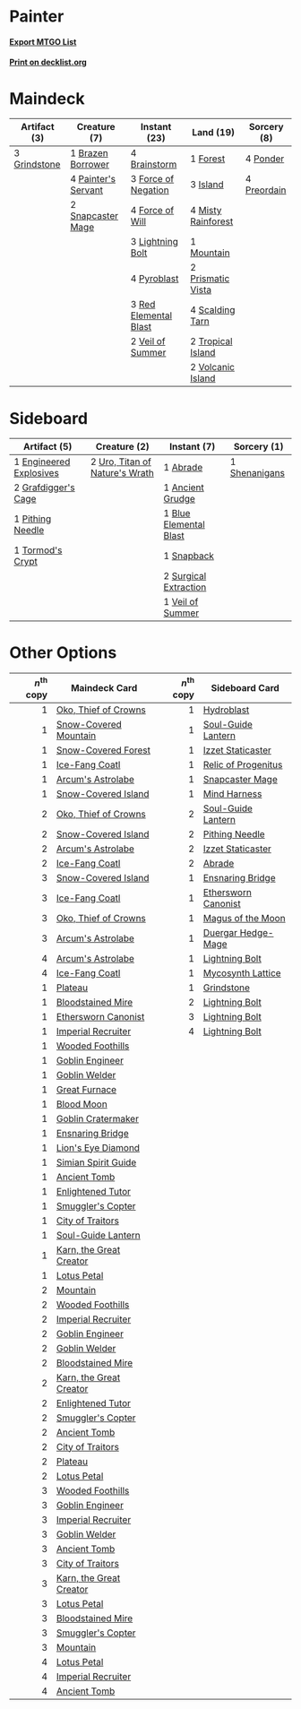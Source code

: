 # Painter

#### [Export MTGO List](../collection/Painter/Painter.txt)
#### [Print on decklist.org](http://decklist.org/?deckmain=4%09Brainstorm%0A1%09Brazen%20Borrower%0A3%09Force%20of%20Negation%0A4%09Force%20of%20Will%0A1%09Forest%0A3%09Grindstone%0A3%09Island%0A3%09Lightning%20Bolt%0A4%09Misty%20Rainforest%0A1%09Mountain%0A4%09Painter's%20Servant%0A4%09Ponder%0A4%09Preordain%0A2%09Prismatic%20Vista%0A4%09Pyroblast%0A3%09Red%20Elemental%20Blast%0A4%09Scalding%20Tarn%0A2%09Snapcaster%20Mage%0A2%09Tropical%20Island%0A2%09Veil%20of%20Summer%0A2%09Volcanic%20Island&deckside=1%09Abrade%0A1%09Ancient%20Grudge%0A1%09Blue%20Elemental%20Blast%0A1%09Engineered%20Explosives%0A2%09Grafdigger's%20Cage%0A1%09Pithing%20Needle%0A1%09Shenanigans%0A1%09Snapback%0A2%09Surgical%20Extraction%0A1%09Tormod's%20Crypt%0A2%09Uro,%20Titan%20of%20Nature's%20Wrath%0A1%09Veil%20of%20Summer)
# Maindeck

|                                     Artifact (3)                                      |                                         Creature (7)                                         |                                         Instant (23)                                         |                                          Land (19)                                          |                                     Sorcery (8)                                      |
|---------------------------------------------------------------------------------------|----------------------------------------------------------------------------------------------|----------------------------------------------------------------------------------------------|---------------------------------------------------------------------------------------------|--------------------------------------------------------------------------------------|
|3 [Grindstone](http://gatherer.wizards.com/Pages/Card/Details.aspx?multiverseid=425810)|1 [Brazen Borrower](http://gatherer.wizards.com/Pages/Card/Details.aspx?multiverseid=473001)  |4 [Brainstorm](http://gatherer.wizards.com/Pages/Card/Details.aspx?multiverseid=3897)         |1 [Forest](http://gatherer.wizards.com/Pages/Card/Details.aspx?multiverseid=439860)          |4 [Ponder](http://gatherer.wizards.com/Pages/Card/Details.aspx?multiverseid=451051)   |
|                                                                                       |4 [Painter's Servant](http://gatherer.wizards.com/Pages/Card/Details.aspx?multiverseid=420607)|3 [Force of Negation](http://gatherer.wizards.com/Pages/Card/Details.aspx?multiverseid=464001)|3 [Island](http://gatherer.wizards.com/Pages/Card/Details.aspx?multiverseid=439857)          |4 [Preordain](http://gatherer.wizards.com/Pages/Card/Details.aspx?multiverseid=405347)|
|                                                                                       |2 [Snapcaster Mage](http://gatherer.wizards.com/Pages/Card/Details.aspx?multiverseid=227676)  |4 [Force of Will](http://gatherer.wizards.com/Pages/Card/Details.aspx?multiverseid=3107)      |4 [Misty Rainforest](http://gatherer.wizards.com/Pages/Card/Details.aspx?multiverseid=405102)|                                                                                      |
|                                                                                       |                                                                                              |3 [Lightning Bolt](http://gatherer.wizards.com/Pages/Card/Details.aspx?multiverseid=806)      |1 [Mountain](http://gatherer.wizards.com/Pages/Card/Details.aspx?multiverseid=439859)        |                                                                                      |
|                                                                                       |                                                                                              |4 [Pyroblast](http://gatherer.wizards.com/Pages/Card/Details.aspx?multiverseid=4083)          |2 [Prismatic Vista](http://gatherer.wizards.com/Pages/Card/Details.aspx?multiverseid=464193) |                                                                                      |
|                                                                                       |                                                                                              |3 [Red Elemental Blast](http://gatherer.wizards.com/Pages/Card/Details.aspx?multiverseid=814) |4 [Scalding Tarn](http://gatherer.wizards.com/Pages/Card/Details.aspx?multiverseid=405107)   |                                                                                      |
|                                                                                       |                                                                                              |2 [Veil of Summer](http://gatherer.wizards.com/Pages/Card/Details.aspx?multiverseid=466952)   |2 [Tropical Island](http://gatherer.wizards.com/Pages/Card/Details.aspx?multiverseid=884)    |                                                                                      |
|                                                                                       |                                                                                              |                                                                                              |2 [Volcanic Island](http://gatherer.wizards.com/Pages/Card/Details.aspx?multiverseid=887)    |                                                                                      |


# Sideboard

|                                          Artifact (5)                                           |                                              Creature (2)                                               |                                          Instant (7)                                           |                                      Sorcery (1)                                       |
|-------------------------------------------------------------------------------------------------|---------------------------------------------------------------------------------------------------------|------------------------------------------------------------------------------------------------|----------------------------------------------------------------------------------------|
|1 [Engineered Explosives](http://gatherer.wizards.com/Pages/Card/Details.aspx?multiverseid=50139)|2 [Uro, Titan of Nature's Wrath](http://gatherer.wizards.com/Pages/Card/Details.aspx?multiverseid=476480)|1 [Abrade](http://gatherer.wizards.com/Pages/Card/Details.aspx?multiverseid=430772)             |1 [Shenanigans](http://gatherer.wizards.com/Pages/Card/Details.aspx?multiverseid=464095)|
|2 [Grafdigger's Cage](http://gatherer.wizards.com/Pages/Card/Details.aspx?multiverseid=278452)   |                                                                                                         |1 [Ancient Grudge](http://gatherer.wizards.com/Pages/Card/Details.aspx?multiverseid=235600)     |                                                                                        |
|1 [Pithing Needle](http://gatherer.wizards.com/Pages/Card/Details.aspx?multiverseid=129526)      |                                                                                                         |1 [Blue Elemental Blast](http://gatherer.wizards.com/Pages/Card/Details.aspx?multiverseid=694)  |                                                                                        |
|1 [Tormod's Crypt](http://gatherer.wizards.com/Pages/Card/Details.aspx?multiverseid=389723)      |                                                                                                         |1 [Snapback](http://gatherer.wizards.com/Pages/Card/Details.aspx?multiverseid=108897)           |                                                                                        |
|                                                                                                 |                                                                                                         |2 [Surgical Extraction](http://gatherer.wizards.com/Pages/Card/Details.aspx?multiverseid=397706)|                                                                                        |
|                                                                                                 |                                                                                                         |1 [Veil of Summer](http://gatherer.wizards.com/Pages/Card/Details.aspx?multiverseid=466952)     |                                                                                        |


# Other Options

|*n*<sup>th</sup> copy|                                          Maindeck Card                                           |*n*<sup>th</sup> copy|                                        Sideboard Card                                        |
|--------------------:|--------------------------------------------------------------------------------------------------|--------------------:|----------------------------------------------------------------------------------------------|
|                    1|[Oko, Thief of Crowns](http://gatherer.wizards.com/Pages/Card/Details.aspx?multiverseid=473159)   |                    1|[Hydroblast](http://gatherer.wizards.com/Pages/Card/Details.aspx?multiverseid=3915)           |
|                    1|[Snow-Covered Mountain](http://gatherer.wizards.com/Pages/Card/Details.aspx?multiverseid=121233)  |                    1|[Soul-Guide Lantern](http://gatherer.wizards.com/Pages/Card/Details.aspx?multiverseid=476488) |
|                    1|[Snow-Covered Forest](http://gatherer.wizards.com/Pages/Card/Details.aspx?multiverseid=121192)    |                    1|[Izzet Staticaster](http://gatherer.wizards.com/Pages/Card/Details.aspx?multiverseid=253638)  |
|                    1|[Ice-Fang Coatl](http://gatherer.wizards.com/Pages/Card/Details.aspx?multiverseid=464152)         |                    1|[Relic of Progenitus](http://gatherer.wizards.com/Pages/Card/Details.aspx?multiverseid=174824)|
|                    1|[Arcum's Astrolabe](http://gatherer.wizards.com/Pages/Card/Details.aspx?multiverseid=464169)      |                    1|[Snapcaster Mage](http://gatherer.wizards.com/Pages/Card/Details.aspx?multiverseid=227676)    |
|                    1|[Snow-Covered Island](http://gatherer.wizards.com/Pages/Card/Details.aspx?multiverseid=121130)    |                    1|[Mind Harness](http://gatherer.wizards.com/Pages/Card/Details.aspx?multiverseid=3349)         |
|                    2|[Oko, Thief of Crowns](http://gatherer.wizards.com/Pages/Card/Details.aspx?multiverseid=473159)   |                    2|[Soul-Guide Lantern](http://gatherer.wizards.com/Pages/Card/Details.aspx?multiverseid=476488) |
|                    2|[Snow-Covered Island](http://gatherer.wizards.com/Pages/Card/Details.aspx?multiverseid=121130)    |                    2|[Pithing Needle](http://gatherer.wizards.com/Pages/Card/Details.aspx?multiverseid=129526)     |
|                    2|[Arcum's Astrolabe](http://gatherer.wizards.com/Pages/Card/Details.aspx?multiverseid=464169)      |                    2|[Izzet Staticaster](http://gatherer.wizards.com/Pages/Card/Details.aspx?multiverseid=253638)  |
|                    2|[Ice-Fang Coatl](http://gatherer.wizards.com/Pages/Card/Details.aspx?multiverseid=464152)         |                    2|[Abrade](http://gatherer.wizards.com/Pages/Card/Details.aspx?multiverseid=430772)             |
|                    3|[Snow-Covered Island](http://gatherer.wizards.com/Pages/Card/Details.aspx?multiverseid=121130)    |                    1|[Ensnaring Bridge](http://gatherer.wizards.com/Pages/Card/Details.aspx?multiverseid=15866)    |
|                    3|[Ice-Fang Coatl](http://gatherer.wizards.com/Pages/Card/Details.aspx?multiverseid=464152)         |                    1|[Ethersworn Canonist](http://gatherer.wizards.com/Pages/Card/Details.aspx?multiverseid=174931)|
|                    3|[Oko, Thief of Crowns](http://gatherer.wizards.com/Pages/Card/Details.aspx?multiverseid=473159)   |                    1|[Magus of the Moon](http://gatherer.wizards.com/Pages/Card/Details.aspx?multiverseid=136152)  |
|                    3|[Arcum's Astrolabe](http://gatherer.wizards.com/Pages/Card/Details.aspx?multiverseid=464169)      |                    1|[Duergar Hedge-Mage](http://gatherer.wizards.com/Pages/Card/Details.aspx?multiverseid=430419) |
|                    4|[Arcum's Astrolabe](http://gatherer.wizards.com/Pages/Card/Details.aspx?multiverseid=464169)      |                    1|[Lightning Bolt](http://gatherer.wizards.com/Pages/Card/Details.aspx?multiverseid=806)        |
|                    4|[Ice-Fang Coatl](http://gatherer.wizards.com/Pages/Card/Details.aspx?multiverseid=464152)         |                    1|[Mycosynth Lattice](http://gatherer.wizards.com/Pages/Card/Details.aspx?multiverseid=446209)  |
|                    1|[Plateau](http://gatherer.wizards.com/Pages/Card/Details.aspx?multiverseid=880)                   |                    1|[Grindstone](http://gatherer.wizards.com/Pages/Card/Details.aspx?multiverseid=425810)         |
|                    1|[Bloodstained Mire](http://gatherer.wizards.com/Pages/Card/Details.aspx?multiverseid=405094)      |                    2|[Lightning Bolt](http://gatherer.wizards.com/Pages/Card/Details.aspx?multiverseid=806)        |
|                    1|[Ethersworn Canonist](http://gatherer.wizards.com/Pages/Card/Details.aspx?multiverseid=174931)    |                    3|[Lightning Bolt](http://gatherer.wizards.com/Pages/Card/Details.aspx?multiverseid=806)        |
|                    1|[Imperial Recruiter](http://gatherer.wizards.com/Pages/Card/Details.aspx?multiverseid=442125)     |                    4|[Lightning Bolt](http://gatherer.wizards.com/Pages/Card/Details.aspx?multiverseid=806)        |
|                    1|[Wooded Foothills](http://gatherer.wizards.com/Pages/Card/Details.aspx?multiverseid=405116)       |                     |                                                                                              |
|                    1|[Goblin Engineer](http://gatherer.wizards.com/Pages/Card/Details.aspx?multiverseid=464077)        |                     |                                                                                              |
|                    1|[Goblin Welder](http://gatherer.wizards.com/Pages/Card/Details.aspx?multiverseid=389537)          |                     |                                                                                              |
|                    1|[Great Furnace](http://gatherer.wizards.com/Pages/Card/Details.aspx?multiverseid=389542)          |                     |                                                                                              |
|                    1|[Blood Moon](http://gatherer.wizards.com/Pages/Card/Details.aspx?multiverseid=45386)              |                     |                                                                                              |
|                    1|[Goblin Cratermaker](http://gatherer.wizards.com/Pages/Card/Details.aspx?multiverseid=452853)     |                     |                                                                                              |
|                    1|[Ensnaring Bridge](http://gatherer.wizards.com/Pages/Card/Details.aspx?multiverseid=15866)        |                     |                                                                                              |
|                    1|[Lion's Eye Diamond](http://gatherer.wizards.com/Pages/Card/Details.aspx?multiverseid=3255)       |                     |                                                                                              |
|                    1|[Simian Spirit Guide](http://gatherer.wizards.com/Pages/Card/Details.aspx?multiverseid=442137)    |                     |                                                                                              |
|                    1|[Ancient Tomb](http://gatherer.wizards.com/Pages/Card/Details.aspx?multiverseid=409567)           |                     |                                                                                              |
|                    1|[Enlightened Tutor](http://gatherer.wizards.com/Pages/Card/Details.aspx?multiverseid=15355)       |                     |                                                                                              |
|                    1|[Smuggler's Copter](http://gatherer.wizards.com/Pages/Card/Details.aspx?multiverseid=417808)      |                     |                                                                                              |
|                    1|[City of Traitors](http://gatherer.wizards.com/Pages/Card/Details.aspx?multiverseid=6168)         |                     |                                                                                              |
|                    1|[Soul-Guide Lantern](http://gatherer.wizards.com/Pages/Card/Details.aspx?multiverseid=476488)     |                     |                                                                                              |
|                    1|[Karn, the Great Creator](http://gatherer.wizards.com/Pages/Card/Details.aspx?multiverseid=460928)|                     |                                                                                              |
|                    1|[Lotus Petal](http://gatherer.wizards.com/Pages/Card/Details.aspx?multiverseid=420602)            |                     |                                                                                              |
|                    2|[Mountain](http://gatherer.wizards.com/Pages/Card/Details.aspx?multiverseid=439859)               |                     |                                                                                              |
|                    2|[Wooded Foothills](http://gatherer.wizards.com/Pages/Card/Details.aspx?multiverseid=405116)       |                     |                                                                                              |
|                    2|[Imperial Recruiter](http://gatherer.wizards.com/Pages/Card/Details.aspx?multiverseid=442125)     |                     |                                                                                              |
|                    2|[Goblin Engineer](http://gatherer.wizards.com/Pages/Card/Details.aspx?multiverseid=464077)        |                     |                                                                                              |
|                    2|[Goblin Welder](http://gatherer.wizards.com/Pages/Card/Details.aspx?multiverseid=389537)          |                     |                                                                                              |
|                    2|[Bloodstained Mire](http://gatherer.wizards.com/Pages/Card/Details.aspx?multiverseid=405094)      |                     |                                                                                              |
|                    2|[Karn, the Great Creator](http://gatherer.wizards.com/Pages/Card/Details.aspx?multiverseid=460928)|                     |                                                                                              |
|                    2|[Enlightened Tutor](http://gatherer.wizards.com/Pages/Card/Details.aspx?multiverseid=15355)       |                     |                                                                                              |
|                    2|[Smuggler's Copter](http://gatherer.wizards.com/Pages/Card/Details.aspx?multiverseid=417808)      |                     |                                                                                              |
|                    2|[Ancient Tomb](http://gatherer.wizards.com/Pages/Card/Details.aspx?multiverseid=409567)           |                     |                                                                                              |
|                    2|[City of Traitors](http://gatherer.wizards.com/Pages/Card/Details.aspx?multiverseid=6168)         |                     |                                                                                              |
|                    2|[Plateau](http://gatherer.wizards.com/Pages/Card/Details.aspx?multiverseid=880)                   |                     |                                                                                              |
|                    2|[Lotus Petal](http://gatherer.wizards.com/Pages/Card/Details.aspx?multiverseid=420602)            |                     |                                                                                              |
|                    3|[Wooded Foothills](http://gatherer.wizards.com/Pages/Card/Details.aspx?multiverseid=405116)       |                     |                                                                                              |
|                    3|[Goblin Engineer](http://gatherer.wizards.com/Pages/Card/Details.aspx?multiverseid=464077)        |                     |                                                                                              |
|                    3|[Imperial Recruiter](http://gatherer.wizards.com/Pages/Card/Details.aspx?multiverseid=442125)     |                     |                                                                                              |
|                    3|[Goblin Welder](http://gatherer.wizards.com/Pages/Card/Details.aspx?multiverseid=389537)          |                     |                                                                                              |
|                    3|[Ancient Tomb](http://gatherer.wizards.com/Pages/Card/Details.aspx?multiverseid=409567)           |                     |                                                                                              |
|                    3|[City of Traitors](http://gatherer.wizards.com/Pages/Card/Details.aspx?multiverseid=6168)         |                     |                                                                                              |
|                    3|[Karn, the Great Creator](http://gatherer.wizards.com/Pages/Card/Details.aspx?multiverseid=460928)|                     |                                                                                              |
|                    3|[Lotus Petal](http://gatherer.wizards.com/Pages/Card/Details.aspx?multiverseid=420602)            |                     |                                                                                              |
|                    3|[Bloodstained Mire](http://gatherer.wizards.com/Pages/Card/Details.aspx?multiverseid=405094)      |                     |                                                                                              |
|                    3|[Smuggler's Copter](http://gatherer.wizards.com/Pages/Card/Details.aspx?multiverseid=417808)      |                     |                                                                                              |
|                    3|[Mountain](http://gatherer.wizards.com/Pages/Card/Details.aspx?multiverseid=439859)               |                     |                                                                                              |
|                    4|[Lotus Petal](http://gatherer.wizards.com/Pages/Card/Details.aspx?multiverseid=420602)            |                     |                                                                                              |
|                    4|[Imperial Recruiter](http://gatherer.wizards.com/Pages/Card/Details.aspx?multiverseid=442125)     |                     |                                                                                              |
|                    4|[Ancient Tomb](http://gatherer.wizards.com/Pages/Card/Details.aspx?multiverseid=409567)           |                     |                                                                                              |

